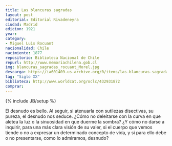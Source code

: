 ```yaml
---
title: Las blancuras sagradas
layout: post
editorial: Editorial Rivadeneyra
ciudad: Madrid
edicion: 1921
year:
category:
- Miguel Luis Rocuant
nacionalidad: Chile
nacimiento: 1877
repositorio: Biblioteca Nacional de Chile
repurl: http://www.memoriachilena.gob.cl
img: blancuras_sagradas_rocuant_Morel.jpg
descarga: https://ia601409.us.archive.org/0/items/las-blancuras-sagradas-miguel-luis-rocuant/Las%20blancuras%20sagradas%20-%20Miguel%20Luis%20Rocuant.pdf
tag: "Siglo XX"
biblioteca: http://www.worldcat.org/oclc/432931872
comprar: 
---
```

{% include JB/setup %}

El desnudo es bello. Al seguir, si atenuarla con sutilezas disectivas, su pureza, el desnudo nos seduce. ¿Cómo no deleitarse con la curva en que aletea la luz o la sinuosidad en que duerme la sombra? ¿Y cómo no darse a inquirir, para una más clara visión de su valer, si el cuerpo que vemos tiende o no a expresar un determinado concepto de vida, y si para ello debe o no presentarse, como lo admiramos, desnudo?
